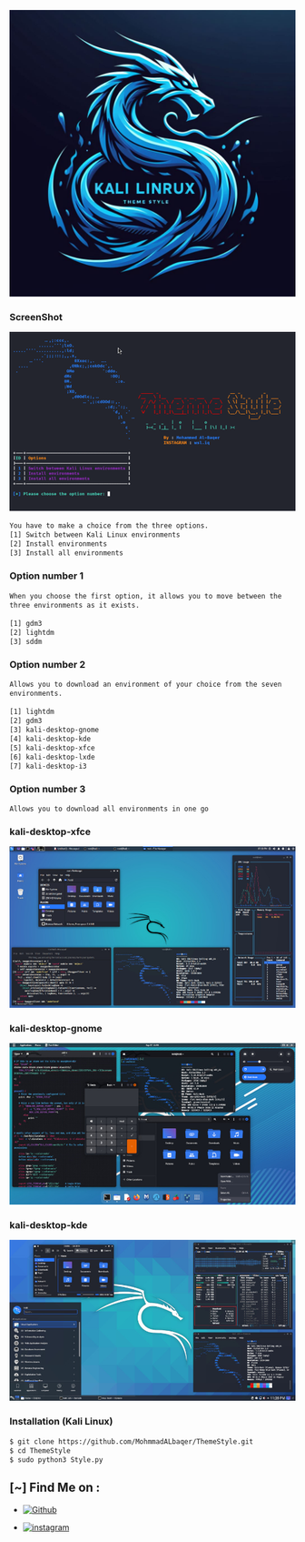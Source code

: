 ![Logo](logo.jpeg)

### ScreenShot


![Logo](ThemeStyleIMAGE.png)


```
You have to make a choice from the three options.
[1] Switch between Kali Linux environments
[2] Install environments
[3] Install all environments
```

### Option number 1
```
When you choose the first option, it allows you to move between the three environments as it exists.

[1] gdm3
[2] lightdm
[3] sddm

```

### Option number 2
```
Allows you to download an environment of your choice from the seven environments.

[1] lightdm
[2] gdm3
[3] kali-desktop-gnome
[4] kali-desktop-kde
[5] kali-desktop-xfce
[6] kali-desktop-lxde
[7] kali-desktop-i3

```

### Option number 3
```
Allows you to download all environments in one go

```

### kali-desktop-xfce


![Logo](kali-desktop-xfce.jpg)


### kali-desktop-gnome


![Logo](kali-desktop-gnome.jpg)

### kali-desktop-kde


![Logo](kali-desktop-kde.jpg)




### Installation (Kali Linux)

```
$ git clone https://github.com/MohmmadALbaqer/ThemeStyle.git
$ cd ThemeStyle
$ sudo python3 Style.py
```




## [~] Find Me on :

- [![Github](https://img.shields.io/badge/Github-wsl-iq-green?style=for-the-badge&logo=github)](https://github.com/wsl-iq)


- [![instagram](https://img.shields.io/badge/Instagram-wsl.iq-green?style=for-the-badge&logo=instagram)](https://instagram.com/wsl.iq)

